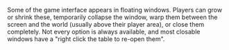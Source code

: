 Some of the game interface appears in floating windows. Players can grow or shrink these, temporarily collapse the window, warp them between the screen and the world (usually above their player area), or close them completely. Not every option is always available, and most closable windows have a "right click the table to re-open them".
